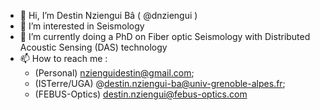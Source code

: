 - 👋 Hi, I’m Destin Nziengui Bâ ( @dnziengui )
- 👀 I’m interested in Seismology
- 🌱 I’m currently doing a PhD on Fiber optic Seismology with Distributed Acoustic Sensing (DAS) technology 
- 📫 How to reach me :
  - (Personal) nzienguidestin@gmail.com;
  - (ISTerre/UGA) @destin.nziengui-ba@univ-grenoble-alpes.fr;
  - (FEBUS-Optics) destin.nziengui@febus-optics.com

